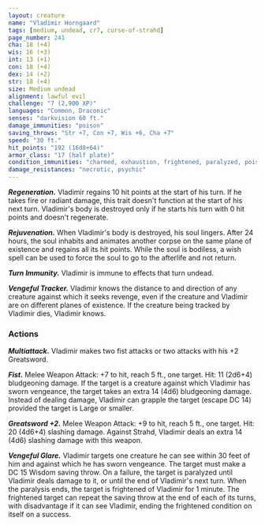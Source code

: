 ```yaml
---
layout: creature
name: "Vladimir Horngaard"
tags: [medium, undead, cr7, curse-of-strahd]
page_number: 241
cha: 18 (+4)
wis: 16 (+3)
int: 13 (+1)
con: 18 (+4)
dex: 14 (+2)
str: 18 (+4)
size: Medium undead
alignment: lawful evil
challenge: "7 (2,900 XP)"
languages: "Common, Draconic"
senses: "darkvision 60 ft."
damage_immunities: "poison"
saving_throws: "Str +7, Con +7, Wis +6, Cha +7"
speed: "30 ft."
hit_points: "192 (16d8+64)"
armor_class: "17 (half plate)"
condition_immunities: "charmed, exhaustion, frightened, paralyzed, poisoned, stunned"
damage_resistances: "necrotic, psychic"
---
```


***Regeneration.*** Vladimir regains 10 hit points at the start of his turn. If he takes fire or radiant damage, this trait doesn't function at the start of his next turn. Vladimir's body is destroyed only if he starts his turn with 0 hit points and doesn't regenerate.

***Rejuvenation.*** When Vladimir's body is destroyed, his soul lingers. After 24 hours, the soul inhabits and animates another corpse on the same plane of existence and regains all its hit points. While the soul is bodiless, a wish spell can be used to force the soul to go to the afterlife and not return.

***Turn Immunity.*** Vladimir is immune to effects that turn undead.

***Vengeful Tracker.*** Vladimir knows the distance to and direction of any creature against which it seeks revenge, even if the creature and Vladimir are on different planes of existence. If the creature being tracked by Vladimir dies, Vladimir knows.

### Actions

***Multiattack.*** Vladimir makes two fist attacks or two attacks with his +2 Greatsword.

***Fist.*** Melee Weapon Attack: +7 to hit, reach 5 ft., one target. Hit: 11 (2d6+4) bludgeoning damage. If the target is a creature against which Vladimir has sworn vengeance, the target takes an extra 14 (4d6) bludgeoning damage. Instead of dealing damage, Vladimir can grapple the target (escape DC 14) provided the target is Large or smaller.

***Greatsword +2.*** Melee Weapon Attack: +9 to hit, reach 5 ft., one target. Hit: 20 (4d6+4) slashing damage. Against Strahd, Vladimir deals an extra 14 (4d6) slashing damage with this weapon.

***Vengeful Glare.*** Vladimir targets one creature he can see within 30 feet of him and against which he has sworn vengeance. The target must make a DC 15 Wisdom saving throw. On a failure, the target is paralyzed until Vladimir deals damage to it, or until the end of Vladimir's next turn. When the paralysis ends, the target is frightened of Vladimir for 1 minute. The frightened target can repeat the saving throw at the end of each of its turns, with disadvantage if it can see Vladimir, ending the frightened condition on itself on a success.